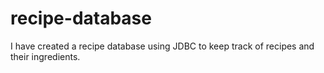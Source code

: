 # recipe-database
I have created a recipe database using JDBC to keep track of recipes and their ingredients.
